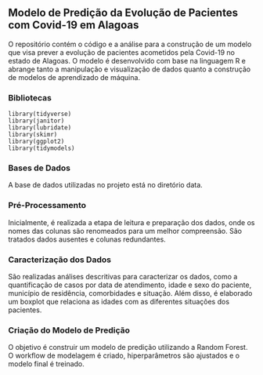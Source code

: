 ## Modelo de Predição da Evolução de Pacientes com Covid-19 em Alagoas

O repositório contém o código e a análise para a construção de um modelo que visa prever a evolução de pacientes acometidos pela Covid-19 no estado de Alagoas. O modelo é desenvolvido com base na linguagem R e abrange tanto a manipulação e visualização de dados quanto a construção de modelos de aprendizado de máquina.

### Bibliotecas

```
library(tidyverse)
library(janitor)
library(lubridate)
library(skimr)
library(ggplot2)
library(tidymodels)
```

### Bases de Dados

A base de dados utilizadas no projeto está no diretório data. 

### Pré-Processamento

Inicialmente, é realizada a etapa de leitura e preparação dos dados, onde os nomes das colunas são renomeados para um melhor compreensão. São tratados dados ausentes e colunas redundantes.

### Caracterização dos Dados

São realizadas análises descritivas para caracterizar os dados, como a quantificação de casos por data de atendimento, idade e sexo do paciente, município de residência, comorbidades e situação. Além disso, é elaborado um boxplot que relaciona as idades com as diferentes situações dos pacientes.

### Criação do Modelo de Predição

O objetivo é construir um modelo de predição utilizando a Random Forest. O workflow de modelagem é criado, hiperparâmetros são ajustados e o modelo final é treinado.

